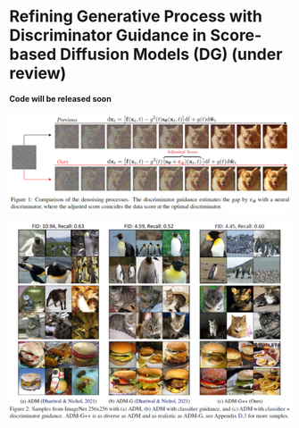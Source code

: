 # Refining Generative Process with Discriminator Guidance in Score-based Diffusion Models (DG) (under review)
#### Code will be released soon

![Teaser image](./figures/Figure1.PNG)

![Teaser image](./figures/Figure2.PNG)
